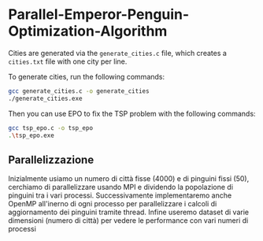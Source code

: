 # Parallel-Emperor-Penguin-Optimization-Algorithm

Cities are generated via the `generate_cities.c` file, which creates a `cities.txt` file with one city per line.

To generate cities, run the following commands:
```bash
gcc generate_cities.c -o generate_cities
./generate_cities.exe
```

Then you can use EPO to fix the TSP problem with the following commands:
```bash
gcc tsp_epo.c -o tsp_epo
.\tsp_epo.exe
```

## Parallelizzazione
Inizialmente usiamo un numero di città fisse (4000) e di pinguini fissi (50), cerchiamo di parallelizzare usando MPI e dividendo la popolazione di pinguini tra i vari processi.
Successivamente implementaremo anche OpenMP all'inerno di ogni processo per parallelizzare i calcoli di aggiornamento dei pinguini tramite thread.
Infine useremo dataset di varie dimensioni (numero di città) per vedere le performance con vari numeri di processi
